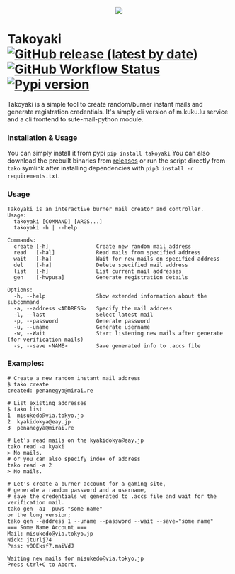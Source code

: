 <p align="center">
  <img src="https://u.teknik.io/00UzK.svg">
</p>

# Takoyaki [![GitHub release (latest by date)](https://img.shields.io/github/v/release/kebablord/takoyaki?style=flat-square)](https://github.com/kebablord/takoyaki/releases/latest)  [![GitHub Workflow Status](https://img.shields.io/github/workflow/status/kebablord/takoyaki/Check%20errors%20and%20lint?style=flat-square)](https://github.com/KebabLord/takoyaki/actions) [![Pypi version](https://img.shields.io/pypi/v/takoyaki?style=flat-square)](https://pypi.org/project/takoyaki/)
Takoyaki is a simple tool to create random/burner instant mails and generate registration credentials. It's simply cli version of m.kuku.lu service and a cli frontend to sute-mail-python module.

### Installation & Usage
You can simply install it from pypi
```pip install takoyaki```
You can also download the prebuilt binaries from [releases](https://github.com/KebabLord/takoyaki/releases) or run the script directly from `tako` symlink after installing dependencies with `pip3 install -r requirements.txt`.
### Usage
```λ tako.py -h
Takoyaki is an interactive burner mail creator and controller.
Usage:
  takoyaki [COMMAND] [ARGS...]
  takoyaki -h | --help

Commands:
  create [-h]               Create new random mail address
  read   [-hal]             Read mails from specified address
  wait   [-ha]              Wait for new mails on specified address
  del    [-ha]              Delete specified mail address
  list   [-h]               List current mail addresses
  gen    [-hwpusa]          Generate registration details

Options:
  -h, --help                Show extended information about the subcommand
  -a, --address <ADDRESS>   Specify the mail address
  -l, --last                Select latest mail
  -p, --password            Generate password
  -u, --uname               Generate username
  -w, --Wait                Start listening new mails after generate (for verification mails)
  -s, --save <NAME>         Save generated info to .accs file
```
### Examples:
```
# Create a new random instant mail address
$ tako create
created: penanegya@mirai.re

# List existing addresses
$ tako list
1  misukedo@via.tokyo.jp
2  kyakidokya@eay.jp
3  penanegya@mirai.re

# Let's read mails on the kyakidokya@eay.jp
tako read -a kyaki
> No mails.
# or you can also specify index of address
tako read -a 2
> No mails.

# Let's create a burner account for a gaming site,
# generate a random password and a username,
# save the credentials we generated to .accs file and wait for the verification mail.
tako gen -a1 -puws "some name"
or the long version;
tako gen --address 1 --uname --password --wait --save="some name"
=== Some Name Account ===
Mail: misukedo@via.tokyo.jp
Nick: jturlj74 
Pass: v0OEksf7.maiVdJ 

Waiting new mails for misukedo@via.tokyo.jp
Press Ctrl+C to Abort.
```

